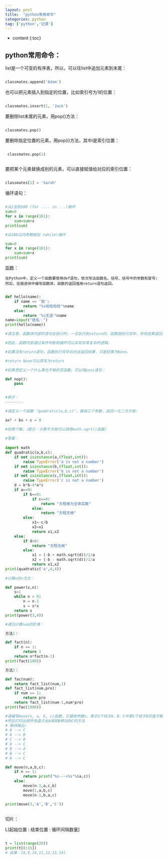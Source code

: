 ```yaml
---
layout: post
title:  "python常用命令"
categories: python
tag: ['python','记录']
---
```


* content
{:toc}

python常用命令：
-------

list是一个可变的有序表，所以，可以往list中追加元素到末尾：

~~~python

classmates.append('Adam')

~~~

也可以把元素插入到指定的位置，比如索引号为1的位置：

~~~python

classmates.insert(1, 'Jack')

~~~

要删除list末尾的元素，用pop()方法：

~~~python

classmates.pop()

~~~

要删除指定位置的元素，用pop(i)方法，其中i是索引位置：

~~~python

 classmates.pop(1)
 
 ~~~


要把某个元素替换成别的元素，可以直接赋值给对应的索引位置：

~~~python

classmates[1] = 'Sarah'

~~~

循环语句：

~~~python

#从1加到100 (for .... in ...)循环
sum=0
for x in range(101):
    sum=sum+x
print(sum) 

#从100以内奇数相加 (while)循环

sum=0
for x in range(101):
    sum=sum+x
print(sum) 

~~~

函数：

	在Python中，定义一个函数要使用def语句，依次写出函数名、括号、括号中的参数和冒号:
    然后，在缩进块中编写函数体，函数的返回值用return语句返回。

~~~python

def hello(name):
	if name == '我':
	    return "%s哈哈哈哈"%name
	else:
	    return '%s无语'%name
name=input("姓名：")
print(hello(name))

#请注意，函数体内部的语句在执行时，一旦执行到return时，函数就执行完毕，并将结果返回。

#因此，函数内部通过条件判断和循环可以实现非常复杂的逻辑。

#如果没有return语句，函数执行完毕后也会返回结果，只是结果为None。

#return None可以简写为return

#如果想定义一个什么事也不做的空函数，可以用pass语句：

def nop():
    pass

	
#例子： 
--------

#请定义一个函数 ’quadratic(a,b,c)‘，接收三个参数，返回一元二次方程: 

ax² + bx + c = 0 

#的两个解。（提示：计算平方根可以调用math.sqrt()函数）
 
#答案：
 
import math
def quadratic(a,b,c):
    if not isinstance(a,(float,int)):
        raise TypeError('a is not a number')
    if not isinstance(b,(float,int)):
        raise TypeError('b is not a number')
    if not isinstance(c,(float,int)):
        raise TypeError('c is not a number')
    d = b*b-4*a*c
    if a==0:
        if b==0:
            if c==0:
                return "方程根为全体实数"
            else:
                return "方程无根"  
        else:
            x1=-c/b
            x2=x1
            return x1,x2
    else:
        if d<0:
            return "方程无根" 
        else:
            x1 = (-b + math.sqrt(d))/2/a 
            x2 = (-b - math.sqrt(d))/2/a
            return x1,x2  
print(quadratic('a',4,4))
	
#计算x的n次方：

def power(x,n):
    s=1
    while n > 0:
        n = n-1
        s = s*x	
    return s        
print(power(3,4))	

#递归计算num的阶乘：

方法1：

def fact(n):
    if n == 1:
        return 1
    return n*fact(n-1)    	
print(fact(100))

方法2：

def fac(num):
	return fact_list(num,1)
def fact_list(num,pro):
    if num == 1:
        return pro
    return fact_list(num-1,num*pro) 
print(fac(1000))    

#请编写move(n, a, b, c)函数，它接收参数n，表示3个柱子A、B、C中第1个柱子A的盘子数量，
#然后打印出把所有盘子从A借助B移动到C的方法
# 期待输出:
# A --> C
# A --> B
# C --> B
# A --> C
# B --> A
# B --> C
# A --> C

def move(n,a,b,c):
    if n == 1:
        return print("%s--->%s"%(a,c))
    else:
        move(n-1,a,c,b)
        move(1,a,b,c)
        move(n-1,b,a,c)

print(move(3,'A','B','C'))	
	
~~~


切片：

L[起始位置 : 结束位置 : 循环间隔数量]

~~~python

t = list(range(20))   
print(t[8:15])
# 结果：[8,9,10,11,12,13,14]

~~~










